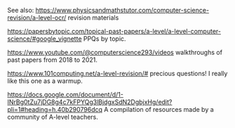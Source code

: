 See also:
https://www.physicsandmathstutor.com/computer-science-revision/a-level-ocr/ revision materials

https://papersbytopic.com/topical-past-papers/a-level/a-level-computer-science/#google_vignette PPQs by topic.

https://www.youtube.com/@computerscience293/videos walkthroughs of past papers from 2018 to 2021.

https://www.101computing.net/a-level-revision/# precious questions! I really like this one as a warmup.

https://docs.google.com/document/d/1-INrBg0tZu7jDG8g4c7kFPYQg3lBjdgxSdN2DgbjxHg/edit?pli=1#heading=h.40b290796dcq A compilation of resources made by a community of A-level teachers.

